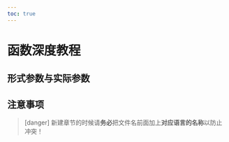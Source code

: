 ```yaml
---      
toc: true      
---      
```

# 函数深度教程      
      
形式参数与实际参数      
---      
## 注意事项      
>[danger] 新建章节的时候请**务必**把文件名前面加上**对应语言的名称**以防止冲突！      
      
